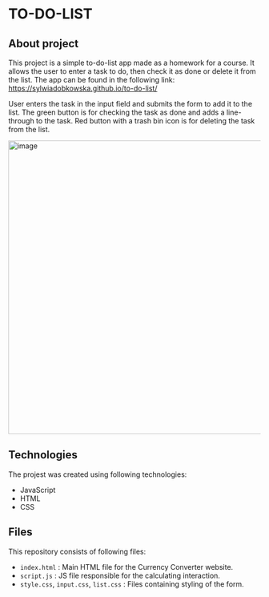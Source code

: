 # TO-DO-LIST

## About project
This project is a simple to-do-list app made as a homework for a course. It allows the user to enter a task to do, 
then check it as done or delete it from the list. The app can be found in the following link:
https://sylwiadobkowska.github.io/to-do-list/

User enters the task in the input field and submits the form to add it to the list. The green button is for checking the task as done and adds a line-through to the task. 
Red button with a trash bin icon is for deleting the task from the list.

<img width="586" alt="image" src="https://github.com/sylwiadobkowska/to-do-list/assets/126586810/b09fef89-e257-4841-9243-2ea0afffc7e9">

## Technologies
The projest was created using following technologies:

- JavaScript
- HTML
- CSS

## Files
This repository consists of following files:

- `index.html` : Main HTML file for the Currency Converter website.
- `script.js` : JS file responsible for the calculating interaction.
- `style.css`, `input.css`, `list.css` : Files containing styling of the form.

